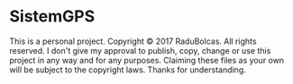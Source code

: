 # SistemGPS
This is a personal project. 
Copyright ©️ 2017 RaduBolcas. All rights reserved. I don't give my approval to publish, copy, change or use this project in any way and for any purposes. Claiming these files as your own will be subject to the copyright laws.
Thanks for understanding.
